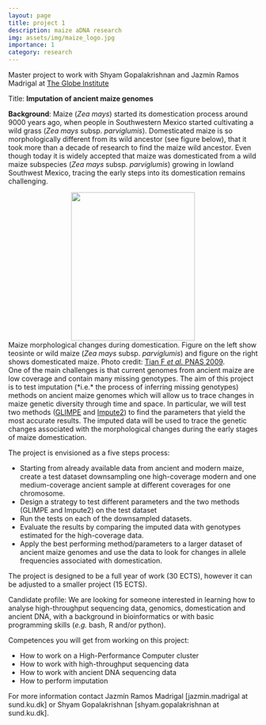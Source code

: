 ```yaml
---
layout: page
title: project 1
description: maize aDNA research
img: assets/img/maize_logo.jpg
importance: 1
category: research
---
```



Master project to work with Shyam Gopalakrishnan and Jazmín Ramos Madrigal at <a href="https://globe.ku.dk/research/hologenomics/gopalakrishnan-group/">The Globe Institute</a>

Title: **Imputation of ancient maize genomes**

**Background**: Maize (*Zea mays*) started its domestication process around 9000 years ago, when people in Southwestern Mexico started cultivating a wild grass (*Zea mays* subsp. *parviglumis*). Domesticated maize is so morphologically different from its wild ancestor (see figure below), that it took more than a decade of research to find the maize wild ancestor. Even though today it is widely accepted that maize was domesticated from a wild maize subspecies (*Zea mays* subsp. *parviglumis*) growing in lowland Southwest Mexico, tracing the early steps into its domestication remains challenging.

<div  style="text-align:center" class="row">
    <div class="col-sm mt-3 mt-md-0">
        <img class="center" src="{{ '/assets/img/F1_large.jpg' | relative_url }}" width="250" height="300" alt="" title="example image"/>
    </div>
</div>
<div class="caption">
Maize morphological changes during domestication. Figure on the left show teosinte or wild maize (<i>Zea mays</i> subsp. <i>parviglumis</i>) and figure on the right shows domesticated maize.
Photo credit: <a href="https://doi.org/10.1073/pnas.0901122106">Tian F <i>et al.</i> PNAS 2009</a>.
</div>
One of the main challenges is that current genomes from ancient maize are low coverage and contain many missing genotypes. The aim of this project is to test imputation (*i.e.* the process of inferring missing genotypes) methods on ancient maize genomes which will allow us to trace changes in maize genetic diversity through time and space. In particular, we will test two methods (<a href="https://odelaneau.github.io/GLIMPSE/">GLIMPE</a> and <a href="http://mathgen.stats.ox.ac.uk/impute/impute_v2.html">Impute2</a>) to find the parameters that yield the most accurate results. The imputed data will be used to trace the genetic changes associated with the morphological changes during the early stages of maize domestication.

The project is envisioned as a five steps process:

-	Starting from already available data from ancient and modern maize, create a test dataset downsampling one high-coverage modern and one medium-coverage ancient sample at different coverages for one chromosome.
-	Design a strategy to test different parameters and the two methods (GLIMPE and Impute2) on the test dataset
-	Run the tests on each of the downsampled datasets.
-	Evaluate the results by comparing the imputed data with genotypes estimated for the high-coverage data.
- Apply the best performing method/parameters to a larger dataset of ancient maize genomes and use the data to look for changes in allele frequencies associated with domestication.

The project is designed to be a full year of work (30 ECTS), however it can be adjusted to a smaller project (15 ECTS).

Candidate profile:
We are looking for someone interested in learning how to analyse high-throughput sequencing data, genomics, domestication and ancient DNA, with a background in bioinformatics or with basic programming skills (*e.g.* bash, R and/or python).

Competences you will get from working on this project:
- How to work on a High-Performance Computer cluster
- How to work with high-throughput sequencing data
- How to work with ancient DNA sequencing data
- How to perform imputation

For more information contact Jazmín Ramos Madrigal [jazmin.madrigal at sund.ku.dk] or Shyam Gopalakrishnan [shyam.gopalakrishnan at sund.ku.dk].
